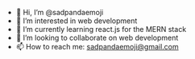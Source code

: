 - 👋 Hi, I’m @sadpandaemoji
- 👀 I’m interested in web development
- 🌱 I’m currently learning react.js for the MERN stack
- 💞️ I’m looking to collaborate on web development
- 📫 How to reach me: sadpandaemoji@gmail.com

<!---
sadpandaemoji/sadpandaemoji is a ✨ special ✨ repository because its `README.md` (this file) appears on your GitHub profile.
You can click the Preview link to take a look at your changes.
--->
